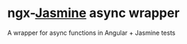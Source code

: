 # ngx-[Jasmine](https://github.com/jasmine/jasmine) async wrapper

A wrapper for async functions in Angular + Jasmine tests

